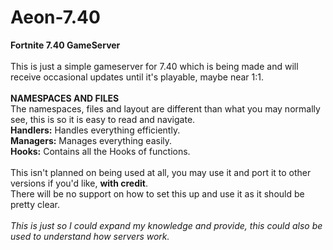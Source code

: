 # Aeon-7.40

**Fortnite 7.40 GameServer**
<br/>
<br/>
This is just a simple gameserver for 7.40 which is being made and will receive occasional updates until it's playable, maybe near 1:1.
<br/>
<br/>
**NAMESPACES AND FILES**
<br/>
The namespaces, files and layout are different than what you may normally see, this is so it is easy to read and navigate. 
<br/>
**Handlers:** Handles everything efficiently.
<br/>
**Managers:** Manages everything easily.
<br/>
**Hooks:** Contains all the Hooks of functions.
<br/>
<br/>
This isn't planned on being used at all, you may use it and port it to other versions if you'd like, **with credit**.
<br/>
There will be no support on how to set this up and use it as it should be pretty clear.
<br/>
<br/>
*This is just so I could expand my knowledge and provide, this could also be used to understand how servers work.*
